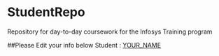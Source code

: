 # StudentRepo
Repository for day-to-day coursework for the Infosys Training program


##Please Edit your info below
Student : [YOUR_NAME](http://github.com/YOUR_NAME)
